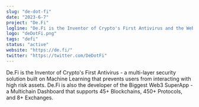 ```yaml
---
slug: "de-dot-fi"
date: "2023-6-7"
project: "De.Fi"
logline: "De.Fi is the Inventor of Crypto's First Antivirus and the Web3 SuperApp."
logo: "deDotFi.png"
tags: "defi"
status: "active"
website: "https://de.fi/"
twitter: "https://twitter.com/DeDotFi"
---
```


De.Fi is the Inventor of Crypto's First Antivirus - a multi-layer security solution built on Machine Learning that prevents users from interacting with high risk assets. De.Fi is also the developer of the Biggest Web3 SuperApp - a Multichain Dashboard that supports 45+ Blockchains, 450+ Protocols, and 8+ Exchanges.